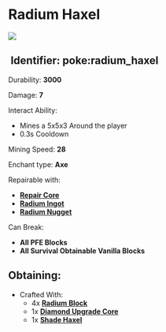 # Radium Haxel

![](https://github.com/ItsMePok/PFE/assets/136857747/1d19d0a5-ec3a-416f-bf83-9b24005a1e65)

## <img src="https://minecraft.wiki/images/Name_Tag_JE2_BE2.png?cbdc1" alt="" data-size="line"> Identifier: **poke:radium\_haxel**

Durability: **3000**

Damage: **7**

Interact Ability:

* Mines a 5x5x3 Around the player
* 0.3s Cooldown

Mining Speed: **28**

Enchant type: **Axe**

Repairable with:

* [**Repair Core**](https://pfewiki.gitbook.io/home/items/cores/repair-core)
* [**Radium Ingot**](https://github.com/ItsMePok/PFE/wiki/Radium-Ingot)
* [**Radium Nugget**](https://github.com/ItsMePok/PFE/wiki/Radium-Nugget)

Can Break:

* **All PFE Blocks**
* **All Survival Obtainable Vanilla Blocks**

## Obtaining:

* Crafted With:
  * 4x [**Radium Block**](https://github.com/ItsMePok/PFE/wiki/Radium-Block)
  * 1x [**Diamond Upgrade Core**](https://github.com/ItsMePok/PFE/wiki/Diamond-Upgrade-Core)
  * 1x [**Shade Haxel**](https://github.com/ItsMePok/PFE/wiki/Shade-Haxel)

